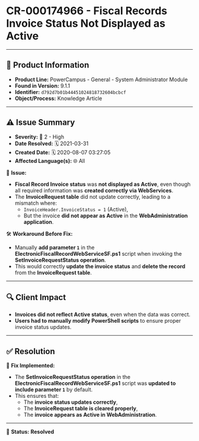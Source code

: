 # CR-000174966 - Fiscal Records Invoice Status Not Displayed as Active

---

## 📌 Product Information
- **Product Line:** PowerCampus - General - System Administrator Module  
- **Found in Version:** 9.1.1  
- **Identifier:** `d792d7b01b44451024818732604bcbcf`  
- **Object/Process:** Knowledge Article  

---

## ⚠️ Issue Summary
- **Severity:** 🔴 2 - High  
- **Date Resolved:** 🗓️ 2021-03-31  
- **Created Date:** 🗓️ 2020-08-07 03:27:05  
- **Affected Language(s):** 🌐 All  

🔹 **Issue:**  
- **Fiscal Record Invoice status** was **not displayed as Active**, even though all required information was **created correctly via WebServices**.  
- The **InvoiceRequest table** did not update correctly, leading to a mismatch where:  
  - `InvoiceHeader.InvoiceStatus = 1` (Active),  
  - But the invoice **did not appear as Active** in the **WebAdministration application**.  

🛠 **Workaround Before Fix:**  
- Manually **add parameter `1`** in the **ElectronicFiscalRecordWebServiceSF.ps1** script when invoking the **SetInvoiceRequestStatus operation**.  
- This would correctly **update the invoice status** and **delete the record** from the **InvoiceRequest table**.  

---

## 🔍 Client Impact
- **Invoices did not reflect Active status**, even when the data was correct.  
- **Users had to manually modify PowerShell scripts** to ensure proper invoice status updates.  

---

## ✅ Resolution
🔧 **Fix Implemented:**  
- The **SetInvoiceRequestStatus operation** in the **ElectronicFiscalRecordWebServiceSF.ps1** script was **updated to include parameter `1`** by default.  
- This ensures that:  
  - The **invoice status updates correctly**,  
  - The **InvoiceRequest table is cleared properly**,  
  - The **invoice appears as Active in WebAdministration**.  

---

🚀 **Status:** **Resolved**
